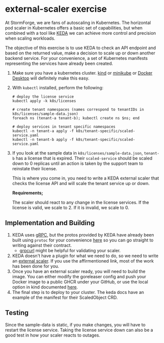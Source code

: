 # external-scaler exercise

At StormForge, we are fans of autoscaling in Kubernetes. The horizontal pod scaler in Kubernetes offers a basic set of capabilities, but when combined with a tool like [KEDA](https://keda.sh/) we can achieve more control and precision when scaling workloads.

The objective of this exercise is to use KEDA to check an API endpoint and based on the returned value, make a decision to scale up or down another backend service. For your convenience, a set of Kubernetes manifests representing the services have already been created.

1. Make sure you have a kubernetes cluster. [kind](https://kind.sigs.k8s.io/) or [minikube](https://minikube.sigs.k8s.io/docs/start/) or [Docker Desktop](https://docs.docker.com/desktop/kubernetes/) will definitely make this easy.
2. With `kubectl` installed, perform the following:
    ```shell
    # deploy the license service
    kubectl apply -k k8s/licenses

    # create tenant namespaces (names correspond to tenantIDs in k8s/licenses/sample-data.json)
    foreach ns (tenant-a tenant-b); kubectl create ns $ns; end

    # deploy services in tenant specific namespaces
    kubectl -n tenant-a apply -f k8s/tenant-specific/scaled-service.yaml
    kubectl -n tenant-b apply -f k8s/tenant-specific/scaled-service.yaml
    ```
3. If you look at the sample data in `k8s/licenses/sample-data.json`, `tenant-b` has a license that is expired. Their `scaled-service` should be scaled down to 0 replicas until an action is taken by the support team to reinstate their license.

    This is where you come in, you need to write a KEDA external scaler that checks the license API and will scale the tenant service up or down.

    __Requirements;__

    The scaler should react to any change in the license services. If the license is valid, we scale to 2. If it is invalid, we scale to 0.

## Implementation and Building

1. KEDA uses [gRPC](https://grpc.io/docs/what-is-grpc/introduction/), but the protos provided by KEDA have already been built using `protoc` for your convenience [here](./pkg/externalscaler) so you can go straight to writing against their contract.
    * [grpcurl](https://github.com/fullstorydev/grpcurl) might be helpful for validating your scaler.
2. KEDA doesn't have a plugin for what we need to do, so we need to write an [external scaler](https://keda.sh/docs/2.8/concepts/external-scalers/). If you use the affirmentioned link, most of the work has been done for you.
3. Once you have an external scaler ready, you will need to build the image. You can either modify the goreleaser config and push your Docker image to a public GHCR under your GitHub, or use the local option in kind documented [here](https://kind.sigs.k8s.io/docs/user/local-registry/).
4. The final step is to deploy to your cluster. The keda docs have an example of the manifest for their ScaledObject CRD.

## Testing

Since the sample-data is static, if you make changes, you will have to restart the license service. Taking the license service down can also be a good test in how your scaler reacts to outages.

